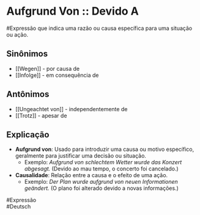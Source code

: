 # Aufgrund Von :: Devido A
#Expressão que indica uma razão ou causa específica para uma situação ou ação.

## Sinônimos
- [[Wegen]] - por causa de  
- [[Infolge]] - em consequência de  

## Antônimos
- [[Ungeachtet von]] - independentemente de  
- [[Trotz]] - apesar de  

## Explicação
- **Aufgrund von**: Usado para introduzir uma causa ou motivo específico, geralmente para justificar uma decisão ou situação.
  - Exemplo: *Aufgrund von schlechtem Wetter wurde das Konzert abgesagt.* (Devido ao mau tempo, o concerto foi cancelado.)
- **Causalidade**: Relação entre a causa e o efeito de uma ação.
  - Exemplo: *Der Plan wurde aufgrund von neuen Informationen geändert.* (O plano foi alterado devido a novas informações.)

#Expressão  
#Deutsch  